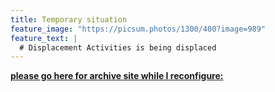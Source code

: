 ```yaml
---
title: Temporary situation
feature_image: "https://picsum.photos/1300/400?image=989"
feature_text: |
  # Displacement Activities is being displaced
---
```


 **[please go here for archive site while I reconfigure:](https://displacementactivities1.wordpress.com/)**
